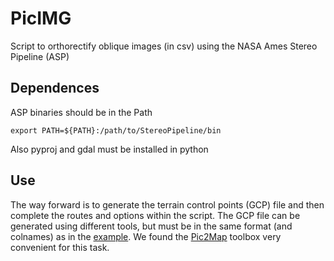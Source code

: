 # PicIMG
Script to orthorectify oblique images (in csv) using the NASA Ames Stereo Pipeline (ASP)

## Dependences
ASP binaries should be in the Path
```
export PATH=${PATH}:/path/to/StereoPipeline/bin
```
Also pyproj and gdal must be installed in python

## Use
The way forward is to generate the terrain control points (GCP) file and then complete the routes and options within the script. The GCP file can be generated using different tools, but must be in the same format (and colnames) as in the [example](https://github.com/ealonsogzl/PicIMG/Data/GCPs.csv).
We found the [Pic2Map](https://github.com/tproduit/pic2map) toolbox very convenient for this task.
